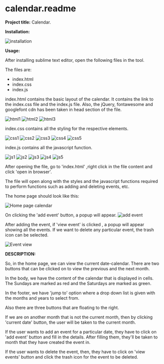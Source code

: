 # calendar.readme
**Project title:** Calendar.

**Installation:**

![installation](https://user-images.githubusercontent.com/65732245/83619472-8ce38b00-a5a9-11ea-8992-8e986710cc40.JPG)

**Usage:**

After installing sublime text editor, open the following files in the tool.

The files are:

- index.html
- index.css
- index.js

index.html contains the basic layout of the calendar. It contains the link to the index.css file and the index.js file. Also, the jQuery, fontawesome and googlefont cdn has been taken in head section of the file.

![html1](https://user-images.githubusercontent.com/65732245/83620078-70941e00-a5aa-11ea-8bb8-c6a887058d7d.JPG)
![html2](https://user-images.githubusercontent.com/65732245/83620073-6eca5a80-a5aa-11ea-96c5-a3200a014ec9.JPG)
![html3](https://user-images.githubusercontent.com/65732245/83620076-6ffb8780-a5aa-11ea-92c4-3d77bf0edb0f.JPG)


index.css contains all the styling for the respective elements.

![css1](https://user-images.githubusercontent.com/65732245/83620405-e7c9b200-a5aa-11ea-8baf-a9c604a5fbd6.JPG)
![css2](https://user-images.githubusercontent.com/65732245/83620408-e8624880-a5aa-11ea-8074-7a278c5cb75a.JPG)
![css3](https://user-images.githubusercontent.com/65732245/83620398-e5675800-a5aa-11ea-8cd3-89a05c7d3b05.JPG)
![css4](https://user-images.githubusercontent.com/65732245/83620401-e6988500-a5aa-11ea-8157-647e2b561db3.JPG)
![css5](https://user-images.githubusercontent.com/65732245/83620403-e7c9b200-a5aa-11ea-9bcb-03b079f0c34a.JPG)

index.js contains all the javascript function.


![js1](https://user-images.githubusercontent.com/65732245/83619995-4e020500-a5aa-11ea-88fc-f8dd63d2a5e7.JPG)
![js2](https://user-images.githubusercontent.com/65732245/83620001-50645f00-a5aa-11ea-98e1-5caf20900ef9.JPG)
![js3](https://user-images.githubusercontent.com/65732245/83620005-51958c00-a5aa-11ea-85ef-6bfd4f58ccaa.JPG)
![js4](https://user-images.githubusercontent.com/65732245/83620008-522e2280-a5aa-11ea-83ad-b0bf43c9d97c.JPG)
![js5](https://user-images.githubusercontent.com/65732245/83620011-52c6b900-a5aa-11ea-9c39-edc9154d7f19.JPG)

After opening the file, go to &#39;index.html&#39; ,right click in the file content and click &#39;open in browser&#39;.

The file will open along with the styles and the javascript functions required to perform functions such as adding and deleting events, etc.

The home page should look like this:

![Home page calendar](https://user-images.githubusercontent.com/65732245/83620507-0af46180-a5ab-11ea-9eaa-7dd5e75a3f45.JPG)

On clicking the &#39;add event&#39; button, a popup will appear.
![add event](https://user-images.githubusercontent.com/65732245/83620510-0b8cf800-a5ab-11ea-8fec-f9971eb54192.JPG)


After adding the event, if &#39;view event&#39; is clicked , a popup will appear showing all the events. If we want to delete any particular event, the trash icon can be selected.

![Event view](https://user-images.githubusercontent.com/65732245/83620502-09c33480-a5ab-11ea-8162-69770da69ce9.JPG)


**DESCRIPTION:**

So, in the home page, we can view the current date-calendar. There are two buttons that can be clicked on to view the previous and the next month.

In the body, we have the content of the calendar that is displayed in cells. The Sundays are marked as red and the Saturdays are marked as green.

In the footer, we have &#39;jump to&#39; option where a drop down list is given with the months and years to select from.

Also there are three buttons that are floating to the right.

If we are on another month that is not the current month, then by clicking &#39;current date&#39; button, the user will be taken to the current month.

If the user wants to add an event for a particular date, they have to click on &#39;add event&#39; button and fill in the details. After filling them, they&#39;ll be taken to month that they have created the event in.

If the user wants to delete the event, then, they have to click on &#39;view events&#39; button and click the trash icon for the event to be deleted.
